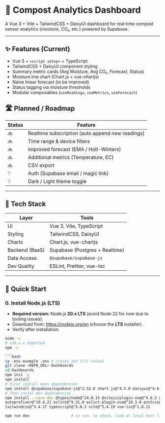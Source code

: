 # 🌱 Compost Analytics Dashboard

A Vue 3 + Vite + TailwindCSS + DaisyUI dashboard for real‑time compost sensor analytics (moisture, CO₂, etc.) powered by Supabase.

---

## ✨ Features (Current)
- Vue 3 + `<script setup>` + TypeScript
- TailwindCSS + DaisyUI component styling
- Summary metric cards (Avg Moisture, Avg CO₂, Forecast, Status)
- Moisture line chart (Chart.js + vue-chartjs)
- Naive linear forecast (to be improved)
- Status tagging via moisture thresholds
- Modular composables (`useReadings`, `useMetrics`, `useForecast`)

## 🛣 Planned / Roadmap
| Status | Feature |
|--------|---------|
| 🔜 | Realtime subscription (auto append new readings) |
| 🔜 | Time range & device filters |
| 🔜 | Improved forecast (EMA / Holt-Winters) |
| 🔜 | Additional metrics (Temperature, EC) |
| 🔜 | CSV export |
| ❔ | Auth (Supabase email / magic link) |
| ❔ | Dark / Light theme toggle |

---

## 🧱 Tech Stack
| Layer | Tools |
|-------|-------|
| UI | Vue 3, Vite, TypeScript |
| Styling | TailwindCSS, DaisyUI |
| Charts | Chart.js, vue-chartjs |
| Backend (BaaS) | Supabase (Postgres + Realtime) |
| Data Access | `@supabase/supabase-js` |
| Dev Quality | ESLint, Prettier, vue-tsc |

---

## 🚀 Quick Start

### 0. Install Node.js (LTS)

- **Required version:** Node.js **20.x LTS** (avoid Node 22 for now due to tooling issues).
- Download from: https://nodejs.org/en (choose the **LTS** installer).
- Verify after installation:

```bash
node -v
# v20.x.x expected
npm -v

```bash
cp .env.example .env # create and fill values
git clone <REPO_URL> Dashboards
cd Dashboards
npm init -y
npm install
# First install main dependencies
npm install @supabase/supabase-js@^2.52.0 chart.js@^4.5.0 daisyui@^4.6.0 vue@^3.5.17 vue-chartjs@^5.3.2
# Then instal dev dependencies
npm install --save-dev @types/node@^24.0.15 @vitejs/plugin-vue@^4.6.2 @vue/eslint-config-typescript@^14.6.0 \
autoprefixer@^10.4.21 eslint@^9.31.0 eslint-plugin-vue@^10.3.0 postcss@^8.5.6 prettier@^3.6.2 \
tailwindcss@^3.4.17 typescript@^5.8.3 vite@^5.4.19 vue-tsc@^1.8.11

npm run dev                   # to run. to check, look at local host link given